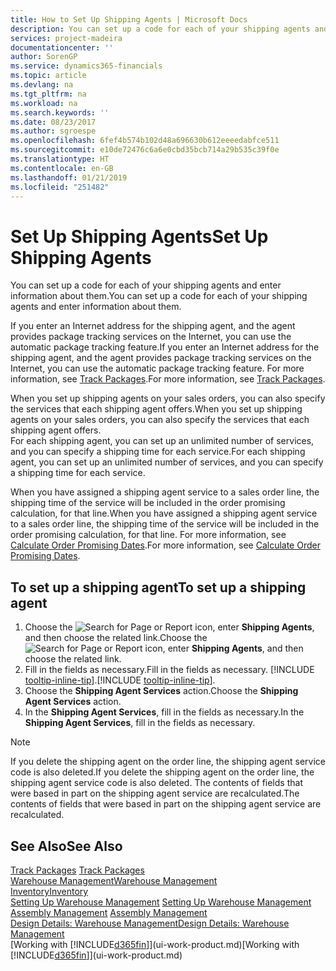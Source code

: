 ```yaml
---
title: How to Set Up Shipping Agents | Microsoft Docs
description: You can set up a code for each of your shipping agents and enter information about them.
services: project-madeira
documentationcenter: ''
author: SorenGP
ms.service: dynamics365-financials
ms.topic: article
ms.devlang: na
ms.tgt_pltfrm: na
ms.workload: na
ms.search.keywords: ''
ms.date: 08/23/2017
ms.author: sgroespe
ms.openlocfilehash: 6fef4b574b102d48a696630b612eeeedabfce511
ms.sourcegitcommit: e10de72476c6a6e0cbd35bcb714a29b535c39f0e
ms.translationtype: HT
ms.contentlocale: en-GB
ms.lasthandoff: 01/21/2019
ms.locfileid: "251482"
---
```

# <a name="set-up-shipping-agents"></a><span data-ttu-id="ae5c4-103">Set Up Shipping Agents</span><span class="sxs-lookup"><span data-stu-id="ae5c4-103">Set Up Shipping Agents</span></span>
<span data-ttu-id="ae5c4-104">You can set up a code for each of your shipping agents and enter information about them.</span><span class="sxs-lookup"><span data-stu-id="ae5c4-104">You can set up a code for each of your shipping agents and enter information about them.</span></span>  

<span data-ttu-id="ae5c4-105">If you enter an Internet address for the shipping agent, and the agent provides package tracking services on the Internet, you can use the automatic package tracking feature.</span><span class="sxs-lookup"><span data-stu-id="ae5c4-105">If you enter an Internet address for the shipping agent, and the agent provides package tracking services on the Internet, you can use the automatic package tracking feature.</span></span> <span data-ttu-id="ae5c4-106">For more information, see [Track Packages](sales-how-track-packages.md).</span><span class="sxs-lookup"><span data-stu-id="ae5c4-106">For more information, see [Track Packages](sales-how-track-packages.md).</span></span>

<span data-ttu-id="ae5c4-107">When you set up shipping agents on your sales orders, you can also specify the services that each shipping agent offers.</span><span class="sxs-lookup"><span data-stu-id="ae5c4-107">When you set up shipping agents on your sales orders, you can also specify the services that each shipping agent offers.</span></span>  
<span data-ttu-id="ae5c4-108">For each shipping agent, you can set up an unlimited number of services, and you can specify a shipping time for each service.</span><span class="sxs-lookup"><span data-stu-id="ae5c4-108">For each shipping agent, you can set up an unlimited number of services, and you can specify a shipping time for each service.</span></span>  

<span data-ttu-id="ae5c4-109">When you have assigned a shipping agent service to a sales order line, the shipping time of the service will be included in the order promising calculation, for that line.</span><span class="sxs-lookup"><span data-stu-id="ae5c4-109">When you have assigned a shipping agent service to a sales order line, the shipping time of the service will be included in the order promising calculation, for that line.</span></span> <span data-ttu-id="ae5c4-110">For more information, see [Calculate Order Promising Dates](sales-how-to-calculate-order-promising-dates.md).</span><span class="sxs-lookup"><span data-stu-id="ae5c4-110">For more information, see [Calculate Order Promising Dates](sales-how-to-calculate-order-promising-dates.md).</span></span>

## <a name="to-set-up-a-shipping-agent"></a><span data-ttu-id="ae5c4-111">To set up a shipping agent</span><span class="sxs-lookup"><span data-stu-id="ae5c4-111">To set up a shipping agent</span></span>  
1. <span data-ttu-id="ae5c4-112">Choose the ![Search for Page or Report](media/ui-search/search_small.png "Search for Page or Report icon") icon, enter **Shipping Agents**, and then choose the related link.</span><span class="sxs-lookup"><span data-stu-id="ae5c4-112">Choose the ![Search for Page or Report](media/ui-search/search_small.png "Search for Page or Report icon") icon, enter **Shipping Agents**, and then choose the related link.</span></span>  
2. <span data-ttu-id="ae5c4-113">Fill in the fields as necessary.</span><span class="sxs-lookup"><span data-stu-id="ae5c4-113">Fill in the fields as necessary.</span></span> <span data-ttu-id="ae5c4-114">[!INCLUDE [tooltip-inline-tip](includes/tooltip-inline-tip_md.md)].</span><span class="sxs-lookup"><span data-stu-id="ae5c4-114">[!INCLUDE [tooltip-inline-tip](includes/tooltip-inline-tip_md.md)].</span></span>  
3. <span data-ttu-id="ae5c4-115">Choose the **Shipping Agent Services** action.</span><span class="sxs-lookup"><span data-stu-id="ae5c4-115">Choose the **Shipping Agent Services** action.</span></span>
4. <span data-ttu-id="ae5c4-116">In the **Shipping Agent Services**, fill in the fields as necessary.</span><span class="sxs-lookup"><span data-stu-id="ae5c4-116">In the **Shipping Agent Services**, fill in the fields as necessary.</span></span>

> [!NOTE]  
>  <span data-ttu-id="ae5c4-117">If you delete the shipping agent on the order line, the shipping agent service code is also deleted.</span><span class="sxs-lookup"><span data-stu-id="ae5c4-117">If you delete the shipping agent on the order line, the shipping agent service code is also deleted.</span></span> <span data-ttu-id="ae5c4-118">The contents of fields that were based in part on the shipping agent service are recalculated.</span><span class="sxs-lookup"><span data-stu-id="ae5c4-118">The contents of fields that were based in part on the shipping agent service are recalculated.</span></span>  

## <a name="see-also"></a><span data-ttu-id="ae5c4-119">See Also</span><span class="sxs-lookup"><span data-stu-id="ae5c4-119">See Also</span></span>
<span data-ttu-id="ae5c4-120">[Track Packages](sales-how-track-packages.md)  </span><span class="sxs-lookup"><span data-stu-id="ae5c4-120">[Track Packages](sales-how-track-packages.md)  </span></span>  
[<span data-ttu-id="ae5c4-121">Warehouse Management</span><span class="sxs-lookup"><span data-stu-id="ae5c4-121">Warehouse Management</span></span>](warehouse-manage-warehouse.md)  
[<span data-ttu-id="ae5c4-122">Inventory</span><span class="sxs-lookup"><span data-stu-id="ae5c4-122">Inventory</span></span>](inventory-manage-inventory.md)  
<span data-ttu-id="ae5c4-123">[Setting Up Warehouse Management](warehouse-setup-warehouse.md)   </span><span class="sxs-lookup"><span data-stu-id="ae5c4-123">[Setting Up Warehouse Management](warehouse-setup-warehouse.md)   </span></span>  
<span data-ttu-id="ae5c4-124">[Assembly Management](assembly-assemble-items.md)  </span><span class="sxs-lookup"><span data-stu-id="ae5c4-124">[Assembly Management](assembly-assemble-items.md)  </span></span>  
[<span data-ttu-id="ae5c4-125">Design Details: Warehouse Management</span><span class="sxs-lookup"><span data-stu-id="ae5c4-125">Design Details: Warehouse Management</span></span>](design-details-warehouse-management.md)  
<span data-ttu-id="ae5c4-126">[Working with [!INCLUDE[d365fin](includes/d365fin_md.md)]](ui-work-product.md)</span><span class="sxs-lookup"><span data-stu-id="ae5c4-126">[Working with [!INCLUDE[d365fin](includes/d365fin_md.md)]](ui-work-product.md)</span></span>  
